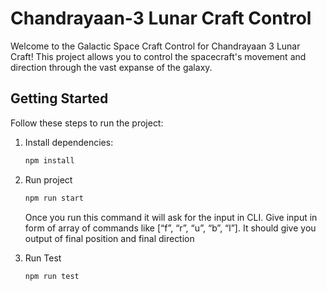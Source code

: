 # Chandrayaan-3 Lunar Craft Control

Welcome to the Galactic Space Craft Control for Chandrayaan 3 Lunar Craft! This project allows you to control the spacecraft's movement and direction through the vast expanse of the galaxy.

## Getting Started

Follow these steps to run the project:

1. Install dependencies:

   ```bash
   npm install

2. Run project

   ```bash
   npm run start
   ```
   Once you run this command it will ask for the input in CLI. Give input in form of array of commands like [“f”, “r”, “u”, “b”, “l”]. 
   It should give you output of final position and final direction

3. Run Test

   ```bash
   npm run test
